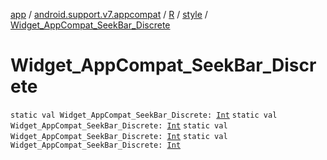[app](../../../index.md) / [android.support.v7.appcompat](../../index.md) / [R](../index.md) / [style](index.md) / [Widget_AppCompat_SeekBar_Discrete](.)

# Widget_AppCompat_SeekBar_Discrete

`static val Widget_AppCompat_SeekBar_Discrete: `[`Int`](https://kotlinlang.org/api/latest/jvm/stdlib/kotlin/-int/index.html)
`static val Widget_AppCompat_SeekBar_Discrete: `[`Int`](https://kotlinlang.org/api/latest/jvm/stdlib/kotlin/-int/index.html)
`static val Widget_AppCompat_SeekBar_Discrete: `[`Int`](https://kotlinlang.org/api/latest/jvm/stdlib/kotlin/-int/index.html)
`static val Widget_AppCompat_SeekBar_Discrete: `[`Int`](https://kotlinlang.org/api/latest/jvm/stdlib/kotlin/-int/index.html)